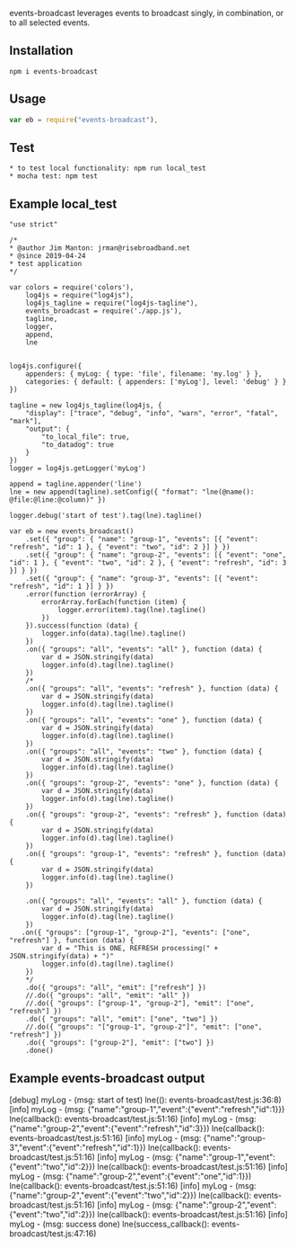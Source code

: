 

events-broadcast leverages events to broadcast singly, in combination, or to all selected events.


Installation
---------
```
npm i events-broadcast
```

Usage
---------
```js
var eb = require("events-broadcast"),

```

Test
---------
```
* to test local functionality: npm run local_test
* mocha test: npm test
```

Example local_test
---------
```
"use strict"

/*
* @author Jim Manton: jrman@risebroadband.net
* @since 2019-04-24
* test application
*/

var colors = require('colors'),
    log4js = require("log4js"),
    log4js_tagline = require("log4js-tagline"),
    events_broadcast = require('./app.js'),
    tagline,
    logger,
    append,
    lne


log4js.configure({
    appenders: { myLog: { type: 'file', filename: 'my.log' } },
    categories: { default: { appenders: ['myLog'], level: 'debug' } }
})

tagline = new log4js_tagline(log4js, {
    "display": ["trace", "debug", "info", "warn", "error", "fatal", "mark"],
    "output": {
        "to_local_file": true,
        "to_datadog": true
    }
})
logger = log4js.getLogger('myLog')

append = tagline.appender('line')
lne = new append(tagline).setConfig({ "format": "lne(@name(): @file:@line:@column)" })

logger.debug('start of test').tag(lne).tagline()

var eb = new events_broadcast()
    .set({ "group": { "name": "group-1", "events": [{ "event": "refresh", "id": 1 }, { "event": "two", "id": 2 }] } })
    .set({ "group": { "name": "group-2", "events": [{ "event": "one", "id": 1 }, { "event": "two", "id": 2 }, { "event": "refresh", "id": 3 }] } })
    .set({ "group": { "name": "group-3", "events": [{ "event": "refresh", "id": 1 }] } })
    .error(function (errorArray) {
        errorArray.forEach(function (item) {
            logger.error(item).tag(lne).tagline()
        })
    }).success(function (data) {
        logger.info(data).tag(lne).tagline()
    })
    .on({ "groups": "all", "events": "all" }, function (data) {
        var d = JSON.stringify(data)
        logger.info(d).tag(lne).tagline()
    })
    /*
    .on({ "groups": "all", "events": "refresh" }, function (data) {
        var d = JSON.stringify(data)
        logger.info(d).tag(lne).tagline()
    })
    .on({ "groups": "all", "events": "one" }, function (data) {
        var d = JSON.stringify(data)
        logger.info(d).tag(lne).tagline()
    })
    .on({ "groups": "all", "events": "two" }, function (data) {
        var d = JSON.stringify(data)
        logger.info(d).tag(lne).tagline()
    })
    .on({ "groups": "group-2", "events": "one" }, function (data) {
        var d = JSON.stringify(data)
        logger.info(d).tag(lne).tagline()
    })
    .on({ "groups": "group-2", "events": "refresh" }, function (data) {
        var d = JSON.stringify(data)
        logger.info(d).tag(lne).tagline()
    })
    .on({ "groups": "group-1", "events": "refresh" }, function (data) {
        var d = JSON.stringify(data)
        logger.info(d).tag(lne).tagline()
    })

    .on({ "groups": "all", "events": "all" }, function (data) {
        var d = JSON.stringify(data)
        logger.info(d).tag(lne).tagline()
    })
   .on({ "groups": ["group-1", "group-2"], "events": ["one", "refresh"] }, function (data) {
        var d = "This is ONE, REFRESH processing(" + JSON.stringify(data) + ")"
        logger.info(d).tag(lne).tagline()
    })
    */
    .do({ "groups": "all", "emit": ["refresh"] })
    //.do({ "groups": "all", "emit": "all" })
    //.do({ "groups": ["group-1", "group-2"], "emit": ["one", "refresh"] })
    .do({ "groups": "all", "emit": ["one", "two"] })
    //.do({ "groups": "["group-1", "group-2"]", "emit": ["one", "refresh"] })
    .do({ "groups": ["group-2"], "emit": ["two"] })
    .done()
```

Example events-broadcast output
---------
[debug] myLog - (msg: start of test) lne(<anonymous>(): events-broadcast/test.js:36:8)
[info] myLog - (msg: {"name":"group-1","event":{"event":"refresh","id":1}}) lne(callback(): events-broadcast/test.js:51:16)
[info] myLog - (msg: {"name":"group-2","event":{"event":"refresh","id":3}}) lne(callback(): events-broadcast/test.js:51:16)
[info] myLog - (msg: {"name":"group-3","event":{"event":"refresh","id":1}}) lne(callback(): events-broadcast/test.js:51:16)
[info] myLog - (msg: {"name":"group-1","event":{"event":"two","id":2}}) lne(callback(): events-broadcast/test.js:51:16)
[info] myLog - (msg: {"name":"group-2","event":{"event":"one","id":1}}) lne(callback(): events-broadcast/test.js:51:16)
[info] myLog - (msg: {"name":"group-2","event":{"event":"two","id":2}}) lne(callback(): events-broadcast/test.js:51:16)
[info] myLog - (msg: {"name":"group-2","event":{"event":"two","id":2}}) lne(callback(): events-broadcast/test.js:51:16)
[info] myLog - (msg: success done) lne(success_callback(): events-broadcast/test.js:47:16)

```
